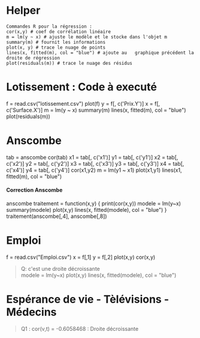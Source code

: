 # Helper
```
Commandes R pour la régression :   
cor(x,y) # coef de corrélation linéaire  
m = lm(y ~ x) # ajuste le modèle et le stocke dans l'objet m  
summary(m) # fournit les informations  
plot(x, y) # trace le nuage de points  
lines(x, fitted(m), col = "blue") # ajoute au   graphique précédent la droite de régression  
plot(residuals(m)) # trace le nuage des résidus  
```

# Lotissement : Code à executé 
f = read.csv("lotissement.csv")
plot(f)
y = f[, c('Prix.Y')]
x = f[, c('Surface.X')]
m = lm(y ~ x)
summary(m)
lines(x, fitted(m), col = "blue")
plot(residuals(m))

# Anscombe
tab = anscombe
cor(tab)
x1 = tab[, c('x1')]
y1 = tab[, c('y1')]
x2 = tab[, c('x2')]
y2 = tab[, c('y2')]
x3 = tab[, c('x3')]
y3 = tab[, c('y3')]
x4 = tab[, c('x4')]
y4 = tab[, c('y4')]
cor(x1,y2)
m = lm(y1 ~ x1)
plot(x1,y1)
lines(x1, fitted(m), col = "blue")

#### Correction Anscombe
anscombe
traitement = function(x,y)
{
    print(cor(x,y))
    modele = lm(y~x)
    summary(modele)
    plot(x,y)
    lines(x, fitted(modele), col = "blue")
}
traitement(anscombe[,4], anscombe[,8])

# Emploi
f = read.csv("Emploi.csv")
x = f[,1]
y = f[,2]
plot(x,y)
cor(x,y)
> Q: c'est une droite décroissante  
modele = lm(y~x)
plot(x,y)
lines(x, fitted(modele), col = "blue")

# Espérance de vie - Tèlévisions - Médecins
> Q1 : cor(v,t) = -0.6058468 : Droite décroissante
